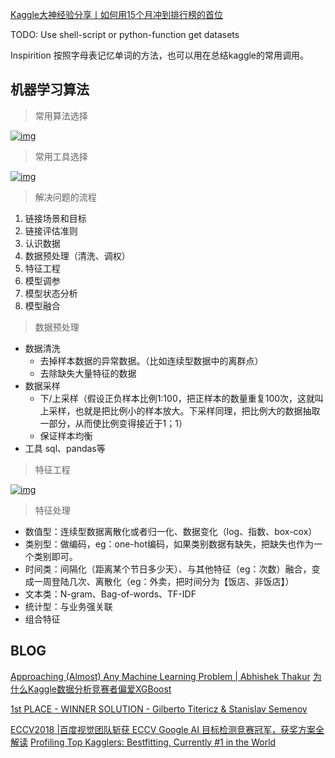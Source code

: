 [Kaggle大神经验分享丨如何用15个月冲到排行榜的首位](https://baijiahao.baidu.com/s?id=1625877833345139745&wfr=spider&for=pc)

TODO:
Use shell-script or python-function get datasets

Inspirition
按照字母表记忆单词的方法，也可以用在总结kaggle的常用调用。





## 机器学习算法

> 常用算法选择

[![img](https://github.com/apachecn/kaggle/raw/master/static/images/docs/kaggle-%E5%B8%B8%E7%94%A8%E7%AE%97%E6%B3%95%E9%80%89%E6%8B%A9.png)](https://github.com/apachecn/kaggle/blob/master/static/images/docs/kaggle-常用算法选择.png)

> 常用工具选择

[![img](https://github.com/apachecn/kaggle/raw/master/static/images/docs/kaggle-%E5%B8%B8%E7%94%A8%E5%B7%A5%E5%85%B7%E9%80%89%E6%8B%A9.png)](https://github.com/apachecn/kaggle/blob/master/static/images/docs/kaggle-常用工具选择.png)

> 解决问题的流程

1. 链接场景和目标
2. 链接评估准则
3. 认识数据
4. 数据预处理（清洗、调权）
5. 特征工程
6. 模型调参
7. 模型状态分析
8. 模型融合

> 数据预处理

- 数据清洗
  - 去掉样本数据的异常数据。（比如连续型数据中的离群点）
  - 去除缺失大量特征的数据
- 数据采样
  - 下/上采样（假设正负样本比例1:100，把正样本的数量重复100次，这就叫上采样，也就是把比例小的样本放大。下采样同理，把比例大的数据抽取一部分，从而使比例变得接近于1；1）
  - 保证样本均衡
- 工具 sql、pandas等

> 特征工程

[![img](https://github.com/apachecn/kaggle/raw/master/static/images/docs/kaggle-%E7%89%B9%E5%BE%81%E5%B7%A5%E7%A8%8B.png)](https://github.com/apachecn/kaggle/blob/master/static/images/docs/kaggle-特征工程.png)

> 特征处理

- 数值型：连续型数据离散化或者归一化、数据变化（log、指数、box-cox）
- 类别型：做编码，eg：one-hot编码，如果类别数据有缺失，把缺失也作为一个类别即可。
- 时间类：间隔化（距离某个节日多少天）、与其他特征（eg：次数）融合，变成一周登陆几次、离散化（eg：外卖，把时间分为【饭店、非饭店】）
- 文本类：N-gram、Bag-of-words、TF-IDF
- 统计型：与业务强关联
- 组合特征


## BLOG
[Approaching (Almost) Any Machine Learning Problem | Abhishek Thakur](http://blog.kaggle.com/2016/07/21/approaching-almost-any-machine-learning-problem-abhishek-thakur/)
[为什么Kaggle数据分析竞赛者偏爱XGBoost](https://yq.aliyun.com/articles/70770)

[1st PLACE - WINNER SOLUTION - Gilberto Titericz & Stanislav Semenov](https://www.kaggle.com/c/otto-group-product-classification-challenge/discussion/14335)

[ECCV2018 |百度视觉团队斩获 ECCV Google AI 目标检测竞赛冠军，获奖方案全解读](http://www.cvmart.net/community/article/detail/347)
[Profiling Top Kagglers: Bestfitting, Currently #1 in the World](http://blog.kaggle.com/2018/05/07/profiling-top-kagglers-bestfitting-currently-1-in-the-world/?utm_medium=email&utm_source=mailchimp&utm_campaign=data+projects+onboarding)


